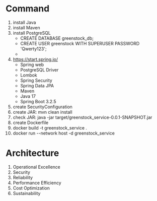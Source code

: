 # Command
1. install Java
2. install Maven
3. install PostgreSQL
   - CREATE DATABASE greenstock_db;
   - CREATE USER greenstock WITH SUPERUSER PASSWORD 'Qwerty123';
   - 
4. https://start.spring.io/
   - Spring web
   - PostgreSQL Driver
   - Lombok
   - Spring Security
   - Spring Data JPA
   - Maven
   - Java 17
   - Spring Boot 3.2.5
5. create SecurityConfiguration
6. create JAR: mvn clean install
7. check JAR: java -jar target/greenstock_service-0.0.1-SNAPSHOT.jar
8. create Dockerfile
9. docker build -t greenstock_service .
10. docker run --network host -d greenstock_service

# Architecture
1. Operational Excellence
2. Security
3. Reliability
4. Performance Efficiency
5. Cost Optimization
6. Sustainability